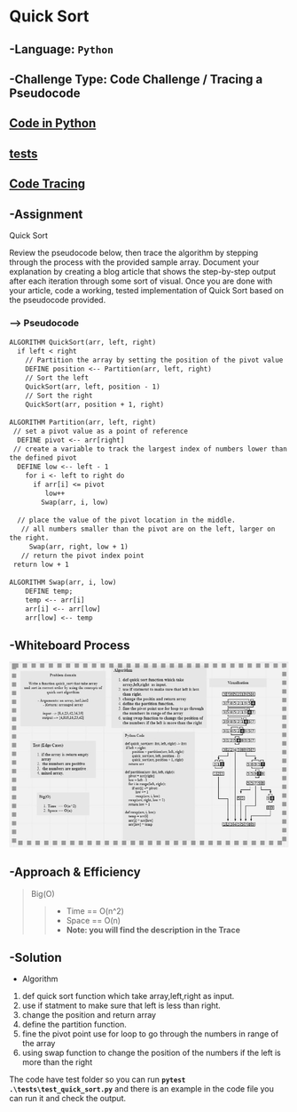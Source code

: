 # Quick Sort

## -Language: `Python`
## -Challenge Type:  Code Challenge / Tracing a Pseudocode 

## [Code in Python](https://github.com/mohammad-alshish/data-structures-and-algorithms/blob/main/quick_sort/quick_sort.py)
## [tests](https://github.com/mohammad-alshish/data-structures-and-algorithms/blob/main/tests/test_quick_sort.py)
## [Code Tracing](https://mohammad-alshish.github.io/data-structures-and-algorithms/quick_sort/quick_sort_trace)

## -Assignment
Quick Sort

Review the pseudocode below, then trace the algorithm by stepping through the process with the provided sample array. 
Document your explanation by creating a blog article that shows the step-by-step output after each iteration through some sort of visual.
Once you are done with your article, code a working, tested implementation of Quick Sort based on the pseudocode provided.

### --> Pseudocode

    ALGORITHM QuickSort(arr, left, right)
      if left < right
        // Partition the array by setting the position of the pivot value
        DEFINE position <-- Partition(arr, left, right)
        // Sort the left
        QuickSort(arr, left, position - 1)
        // Sort the right
        QuickSort(arr, position + 1, right)

    ALGORITHM Partition(arr, left, right)
     // set a pivot value as a point of reference
      DEFINE pivot <-- arr[right]
     // create a variable to track the largest index of numbers lower than the defined pivot
      DEFINE low <-- left - 1
        for i <- left to right do
          if arr[i] <= pivot
             low++
            Swap(arr, i, low)

      // place the value of the pivot location in the middle.
       // all numbers smaller than the pivot are on the left, larger on the right.
         Swap(arr, right, low + 1)
       // return the pivot index point
     return low + 1

    ALGORITHM Swap(arr, i, low)
        DEFINE temp;
        temp <-- arr[i]
        arr[i] <-- arr[low]
        arr[low] <-- temp
## -Whiteboard Process

 ![WHITEBOARD](CCC27.jpg)

## -Approach & Efficiency

>Big(O)
>>- Time  == O(n^2)
>>- Space == O(n)
>>- **Note: you will find the description in the Trace**

## -Solution
- Algorithm

1. def quick sort function which take  array,left,right  as input.
2. use if statment to make sure that left is less than right.
3. change the position and return array
4. define the partition function.
5. fine the pivot point use for loop to go through the numbers in range of the array
6. using swap function to change the position of the numbers if the left is more than the right

The code have test folder so you can run **`pytest .\tests\test_quick_sort.py`** and there is an example in the code file you can run it and check the output.
